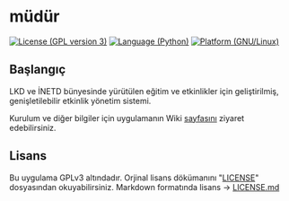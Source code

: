 # müdür
[![License (GPL version 3)](https://img.shields.io/badge/license-GNU%20GPL%20version%203-red.svg?style=flat-square)](https://www.gnu.org/licenses/gpl-3.0.en.html) [![Language (Python)](https://img.shields.io/badge/powered_by-Python-blue.svg?style=flat-square)](https://www.python.org/) [![Platform (GNU/Linux)](https://img.shields.io/badge/platform-GNU/Linux-yellow.svg?style=flat-square)](http://www.kernel.org)

## Başlangıç

LKD ve İNETD bünyesinde yürütülen eğitim ve etkinlikler için geliştirilmiş, genişletilebilir etkinlik yönetim sistemi.

Kurulum ve diğer bilgiler için uygulamanın Wiki [sayfasını](https://git.linux.org.tr/lkd-ab/ab-kurs-kayit/wiki/Ana+Sayfa) ziyaret edebilirsiniz.

## Lisans
Bu uygulama GPLv3 altındadır. Orjinal lisans dökümanını "[LICENSE](https://git.linux.org.tr/lkd-ab/ab-kurs-kayit/src/master/LICENSE)" dosyasından okuyabilirsiniz.
Markdown formatında lisans -> [LICENSE.md](https://git.linux.org.tr/lkd-ab/ab-kurs-kayit/src/master/LICENSE.md)
